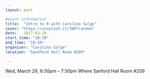 ```yaml
---
layout: post

#event information
title:  "Intro to R with Carolina Salge"
cover: "https://unsplash.it/300?random"
date:   2017-03-29
start_time: "18:30"
end_time: "19:30"
organiser: "Carolina Salge"
location: "Sandford Hall Room #209"

---
```


Wed, March 29, 6:30pm – 7:30pm
Where
Sanford Hall Room #209 